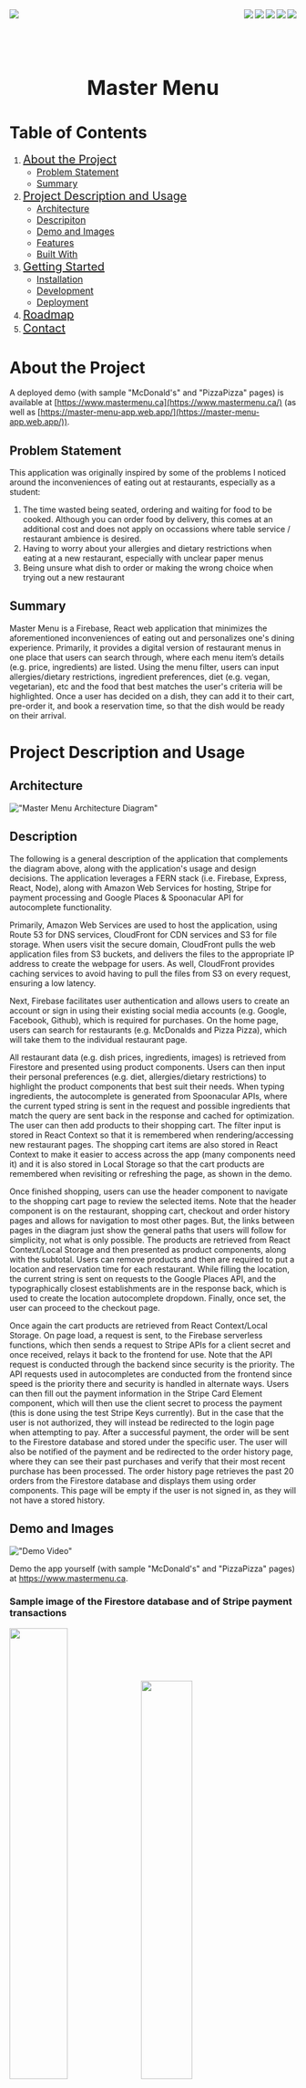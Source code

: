 <div>
  <!-- <img align="left" src="https://badges.pufler.dev/created/Ayush-Warikoo/Master-Menu" /> -->
  <img align="left" src="https://badges.pufler.dev/updated/Ayush-Warikoo/Master-Menu" />
  <img align="right" src="https://img.shields.io/badge/Express.js-000000?style=for-the-badge&logo=express&logoColor=white" />
  <img align="right" src="https://img.shields.io/badge/Node.js-339933?style=for-the-badge&logo=nodedotjs&logoColor=white" />
  <img align="right" src="https://img.shields.io/badge/Amazon_AWS-FF9900?style=for-the-badge&logo=amazonaws&logoColor=white" />
  <img align="right" src="https://img.shields.io/badge/firebase-ffca28?style=for-the-badge&logo=firebase&logoColor=black" />
  <img align="right" src="https://img.shields.io/badge/React-20232A?style=for-the-badge&logo=react&logoColor=61DAFB" />
</div>

</br></br></br>

<div align="center">
  <h1 style="font-size:36px;"> Master Menu </h1>
</div>

# Table of Contents

  <ol>
    <li>
      <a style="font-size:20px;" href="#about-the-project">About the Project</a>
      <ul>
        <li><a style="font-size:16px;" href="#problem-statement"> Problem Statement </a></li>
        <li><a style="font-size:16px;" href="#summary"> Summary </a></li>
      </ul>
    </li>
    <li>
      <a style="font-size:20px;" href="#project-description-and-usage">Project Description and Usage</a>
      <ul>
        <li><a style="font-size:16px;" href="#architecture">Architecture</a></li>
        <li><a style="font-size:16px;" href="#description">Descripiton</a></li>
        <li><a style="font-size:16px;" href="#demo-and-images">Demo and Images</a></li>
        <li><a style="font-size:16px;" href="#features">Features </a></li>
        <li><a style="font-size:16px;" href="#built-with">Built With</a></li>
      </ul>
    </li>
    <li>
      <a style="font-size:20px;" href="#getting-started">Getting Started</a>
      <ul>
        <li><a style="font-size:16px;" href="#installation">Installation</a></li>
        <li><a style="font-size:16px;" href="#development">Development</a></li>
        <li><a style="font-size:16px;" href="#deployment">Deployment</a></li>
      </ul>
    </li>
    <li><a style="font-size:20px;" href="#roadmap">Roadmap</a></li>
    <li><a style="font-size:20px;" href="#contact">Contact</a></li>
  </ol>

# About the Project

A deployed demo (with sample "McDonald's" and "PizzaPizza" pages) is available at [https://www.mastermenu.ca](https://www.mastermenu.ca/) (as well as [https://master-menu-app.web.app/](https://master-menu-app.web.app/)).

## Problem Statement

This application was originally inspired by some of the problems I noticed around the inconveniences of eating out at restaurants, especially as a student:

1. The time wasted being seated, ordering and waiting for food to be cooked. Although you can order food by delivery, this comes at an additional cost and does not apply on occassions where table service / restaurant ambience is desired.
2. Having to worry about your allergies and dietary restrictions when eating at a new restaurant, especially with unclear paper menus
3. Being unsure what dish to order or making the wrong choice when trying out a new restaurant

## Summary

Master Menu is a Firebase, React web application that minimizes the aforementioned inconveniences of eating out and personalizes one's dining experience. Primarily, it provides a digital version of restaurant menus in one place that users can search through, where each menu item’s details (e.g. price, ingredients) are listed. Using the menu filter, users can input allergies/dietary restrictions, ingredient preferences, diet (e.g. vegan, vegetarian), etc and the food that best matches the user's criteria will be highlighted. Once a user has decided on a dish, they can add it to their cart, pre-order it, and book a reservation time, so that the dish would be ready on their arrival.

# Project Description and Usage

## Architecture

!["Master Menu Architecture Diagram"](readme-assets/MasterMenuDiagram.jpg)

## Description

The following is a general description of the application that complements the diagram above, along with the application's usage and design decisions. The application leverages a FERN stack (i.e. Firebase, Express, React, Node), along with Amazon Web Services for hosting, Stripe for payment processing and Google Places & Spoonacular API for autocomplete functionality.

Primarily, Amazon Web Services are used to host the application, using Route 53 for DNS services, CloudFront for CDN services and S3 for file storage. When users visit the secure domain, CloudFront pulls the web application files from S3 buckets, and delivers the files to the appropriate IP address to create the webpage for users. As well, CloudFront provides caching services to avoid having to pull the files from S3 on every request, ensuring a low latency.

Next, Firebase facilitates user authentication and allows users to create an account or sign in using their existing social media accounts (e.g. Google, Facebook, Github), which is required for purchases. On the home page, users can search for restaurants (e.g. McDonalds and Pizza Pizza), which will take them to the individual restaurant page.

All restaurant data (e.g. dish prices, ingredients, images) is retrieved from Firestore and presented using product components. Users can then input their personal preferences (e.g. diet, allergies/dietary restrictions) to highlight the product components that best suit their needs. When typing ingredients, the autocomplete is generated from Spoonacular APIs, where the current typed string is sent in the request and possible ingredients that match the query are sent back in the response and cached for optimization. The user can then add products to their shopping cart. The filter input is stored in React Context so that it is remembered when rendering/accessing new restaurant pages. The shopping cart items are also stored in React Context to make it easier to access across the app (many components need it) and it is also stored in Local Storage so that the cart products are remembered when revisiting or refreshing the page, as shown in the demo.

Once finished shopping, users can use the header component to navigate to the shopping cart page to review the selected items. Note that the header component is on the restaurant, shopping cart, checkout and order history pages and allows for navigation to most other pages. But, the links between pages in the diagram just show the general paths that users will follow for simplicity, not what is only possible. The products are retrieved from React Context/Local Storage and then presented as product components, along with the subtotal. Users can remove products and then are required to put a location and reservation time for each restaurant. While filling the location, the current string is sent on requests to the Google Places API, and the typographically closest establishments are in the response back, which is used to create the location autocomplete dropdown. Finally, once set, the user can proceed to the checkout page.

Once again the cart products are retrieved from React Context/Local Storage. On page load, a request is sent, to the Firebase serverless functions, which then sends a request to Stripe APIs for a client secret and once received, relays it back to the frontend for use. Note that the API request is conducted through the backend since security is the priority. The API requests used in autocompletes are conducted from the frontend since speed is the priority there and security is handled in alternate ways. Users can then fill out the payment information in the Stripe Card Element component, which will then use the client secret to process the payment (this is done using the test Stripe Keys currently). But in the case that the user is not authorized, they will instead be redirected to the login page when attempting to pay. After a successful payment, the order will be sent to the Firestore database and stored under the specific user. The user will also be notified of the payment and be redirected to the order history page, where they can see their past purchases and verify that their most recent purchase has been processed. The order history page retrieves the past 20 orders from the Firestore database and displays them using order components. This page will be empty if the user is not signed in, as they will not have a stored history.

## Demo and Images

!["Demo Video"](readme-assets/Demo.gif) <br/>

Demo the app yourself (with sample "McDonald's" and "PizzaPizza" pages) at <https://www.mastermenu.ca>.

<h3> Sample image of the Firestore database and of Stripe payment transactions</h3>
<p width="100%" float="left" text-align="center">
  <img src="readme-assets/database.jpg" width="45%" />
  <img src="readme-assets/stripe.jpg" width="42.3%" />
</p>

## Features

The following includes a detailed list of implemented features/details:

- Shopping cart products are cached and therefore remembered after closing the tab
- Initial website render time is under 1.5 seconds on desktop through image management, preloading and CDN caching
- Restaurant pages are completely dynamic, and only require data to be stored in Firestore for a new page to be generated
- Implemented notification system that is responsive to user actions (sign-in, sign-out, purchasing, etc) and restricts/warns users in case of errors
- Supports user sign-ins through Google, Facebook, Twitter, Github or Email account authentication
- Allows users to access the name, price, rating, ingredients and visuals of all dishes from searcheable restaurants
- Allows users to filter dishes based on allergies/dietary restrictions, ingredient preferences, rating minimums, diet or budget limitations
  - The diet options consist of pollopescatarian, pescatarian, vegetarian, vegan and none options
  - Allergies/dietary restrictions and ingredient preferences fields support autocomplete functionality (cached for optimization)
- Allows users to review their shopping cart products and remove items
- Allows users to input their reservation time and the location of the restaurant
  - The location field supports autocomplete functionality
  - Location is also protected by validation logic
- Implemented payment authorization and processing
- Allows authorized users to retrieve order history
- Uses a secure and certified transfer protocol (HTTPS)

## Built With

Languages

- JavaScript
- HTML
- CSS

Development Tools/Libraries/Frameworks

- React
  - React Router
  - React Context
  - React DOM
- Firebase
  - Firebase Authentication
  - Firestore (Database)
  - Serverless Cloud Functions
- AWS
  - S3
  - CloudFront
  - Route 53
  - Certificate Manager
  - IAM
- NodeJS
- Express
- Github Actions

External Services

- Stripe
- Google Places API
- Spoonacular API

Notable Node Packages

- Axios
- Dotenv
- React FirebaseUI
- React Places Autocomplete
- React Select
- React Toastify

# Getting Started

## Installation

This project was bootstrapped with [Create React App](https://github.com/facebook/create-react-app).<br />
In order to run the application, you will have to generate a firebase project and set the configuration. Make sure to decide on a URL to deploy on and set-up the environment variables in the .env files accordingly.

Installs node_modules

```bash
npm install
```

The following personal API keys will also have to be acquired and set to their corresponding environment variables in .env files:

- Firebase API Key
- Stripe (Publishable and Secret) API Keys
- Google Cloud Platform (Places & Maps) API Key
- Spoonacular API Key

Note that in order to set up the user authentication through social media accounts, it requires generating your own ID and Secret Keys for the corresponding social media and setting it up in the firebase authentication console.

## Development

In order to run the app (frontend) locally, which will open [http://localhost:3000](http://localhost:3000), run:

```bash
npm run start
```

In order to locally run the Firebase Functions (backend), navigate to the directory of the functions folder and run:

```bash
firebase serve
```

This is currently set to run at [http://localhost:5001/master-menu-app/us-central1/api](http://localhost:5001/master-menu-app/us-central1/api). <br />
Finally, you will have to change the axios base URL to the corresponding local backend environment variable.

You can then locally test changes to your frontend and backend triggers accordingly.

Miscellaneous:

- For Google Places API, set your domain access restrictions to include your localhost url when testing locally
- For Facebook authentication, one is required to generate a separate set of credentials for local and remote server testing (and switch out the values as needed)
- The Spoonacular API and Google Places API, when using the free plan, have a quota on the number of allowed requests sent per day and month respectively to be aware of

## Deployment

Builds the app for production to the `build` folder.<br />
It correctly bundles React in production mode and optimizes the build for the best performance to be ready for deployment

```bash
npm run build
```

Configure firebase and then use it for deployment

```bash
firebase deploy
```

# Roadmap

Currently, I consider the application complete in terms of its purpose as an educational project.
However, in order to turn this into a fully functional product, the next steps would be:

- Developing a separate interface for restaurant owners to input their menus and recieve order updates/reservations
- Rework the home page to also allow search by location and have pages specific to each restaurant location
- Potentially automate franchise page creation through public APIs or web scraping
- More sophisticated menu filtering/sorting options and dish ordering flexibility corresponding to the restaurant
- Allow for more consumer interaction, for example voting on dishes (later sort based on this) or favouriting restaurants/dishes
- Functionality for filtering restaurants, in addition to dishes
- Implementing new diets and adding logic to categorize dishes automatically
- Replace all test and limited free account API Keys

# Contact

Ayush Warikoo - Message me through email or linkedin!

<a href="ayush.warikoo77@gmail.com">
  <img src="https://img.shields.io/badge/Gmail-D14836?style=for-the-badge&logo=gmail&logoColor=white" />
<a href="https://www.linkedin.com/in/ayushwarikoo">
  <img src="https://img.shields.io/badge/linkedin-%230077B5.svg?&style=for-the-badge&logo=linkedin&logoColor=white" />
